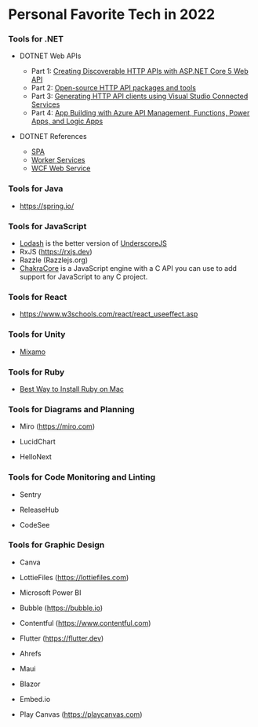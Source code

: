 # Personal Favorite Tech in 2022

### Tools for .NET

- DOTNET Web APIs
  - Part 1: [Creating Discoverable HTTP APIs with ASP.NET Core 5 Web API](https://devblogs.microsoft.com/dotnet/creating-discoverable-http-apis-with-asp-net-core-5-web-api/)
  - Part 2: [Open-source HTTP API packages and tools](https://devblogs.microsoft.com/dotnet/open-source-http-api-packages-and-tools/)
  - Part 3: [Generating HTTP API clients using Visual Studio Connected Services](https://devblogs.microsoft.com/dotnet/generating-http-api-clients-using-visual-studio-connected-services/)
  - Part 4: [App Building with Azure API Management, Functions, Power Apps, and Logic Apps](https://devblogs.microsoft.com/dotnet/app-building-with-azure-api-management-functions-power-apps-and-logic-apps/)

- DOTNET References
  - [SPA](https://learn.microsoft.com/en-us/aspnet/core/client-side/spa-services?source=recommendations&view=aspnetcore-6.0)
  - [Worker Services](https://learn.microsoft.com/en-us/dotnet/core/extensions/workers)
  - [WCF Web Service](https://learn.microsoft.com/en-us/dotnet/core/additional-tools/wcf-web-service-reference-guide)
  

### Tools for Java

- https://spring.io/

### Tools for JavaScript

- [Lodash](https://lodash.com) is the better version of [UnderscoreJS](https://underscorejs.org)
- RxJS (https://rxjs.dev)
- Razzle (Razzlejs.org)
- [ChakraCore](https://github.com/chakra-core/ChakraCore) is a JavaScript engine with a C API you can use to add support for JavaScript to any C project.

### Tools for React

- https://www.w3schools.com/react/react_useeffect.asp

### Tools for Unity

- [Mixamo](https://www.mixamo.com/)

### Tools for Ruby
- [Best Way to Install Ruby on Mac](https://stackoverflow.com/questions/51126403/you-dont-have-write-permissions-for-the-library-ruby-gems-2-3-0-directory-ma)

### Tools for Diagrams and Planning

- Miro
(https://miro.com)

- LucidChart

- HelloNext

### Tools for Code Monitoring and Linting

- Sentry

- ReleaseHub

- CodeSee

### Tools for Graphic Design

- Canva

- LottieFiles
(https://lottiefiles.com)


- Microsoft Power BI

- Bubble
(https://bubble.io)

- Contentful
(https://www.contentful.com)

- Flutter
(https://flutter.dev)
 
- Ahrefs
 
- Maui

- Blazor

- Embed.io


- Play Canvas (https://playcanvas.com)
